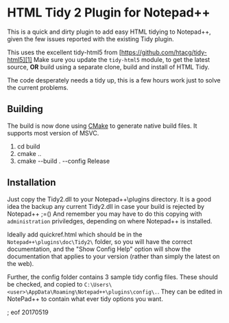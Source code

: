 # HTML Tidy 2 Plugin for Notepad++ 

This is a quick and dirty plugin to add easy HTML tidying to Notepad++, given the few issues reported with the existing Tidy plugin.

This uses the excellent tidy-html5 from [https://github.com/htacg/tidy-html5][1] Make sure you update the `tidy-html5` module, to get the latest source, **OR** build using a separate clone, build and install of HTML Tidy.

The code desperately needs a tidy up, this is a few hours work just to solve the current problems.

[1]:https://github.com/htacg/tidy-html5

## Building

The build is now done using [CMake][2] to generate native build files. It supports most version of MSVC.

 1. cd build
 2. cmake ..
 3. cmake --build . --config Release

[2]:http://www.cmake.org/download/
 
## Installation

Just copy the Tidy2.dll to your Notepad++\plugins directory. It is a good idea the backup any current Tidy2.dll in case your build is rejected by Notepad++ ;=() And remember you may have to do this copying with `administration` priviledges, depending on where Notepad++ is installed.

Ideally add quickref.html which should be in the `Notepad++\plugins\doc\Tidy2\` folder, so you will have the correct documentation, and the "Show Config Help" option will show the documentation that applies to your version (rather than simply the latest on the web).

Further, the config folder contains 3 sample tidy config files. These should be checked, and copied to `C:\Users\<user>\AppData\Roaming\Notepad++\plugins\config\.`. They can be edited in NotePad++ to contain what ever tidy options you want.

; eof 20170519

